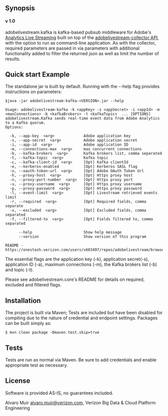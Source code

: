## Synopsis
#### v 1.0

adobelivestream.kafka is kafka-based pubsub middleware for Adobe's
[Analytics Live Streaming](https://marketing.adobe.com/developer/documentation/analytics-live-stream/overview-1)
built on top of the [adobelivestream-collector API](https://onestash.verizon.com/users/v603497/repos/adobelivestream/browse/collector),
with the option to run as command-line application. As with the collector, required parameters are passed in via parameters
with additional functionality added to filter the returned json as well as limit the number of results.

## Quick start Example

The standalone jar is built by default. Running with the --help flag provides instructions on parameters:

```
$java -jar adobelivestream-kafka-<VERSION>.jar --help

Usage: adobelivestream-kafka -k <appKey> -s <appSecret> -i <appId> -m <maxConnections> -b <kafkaBrokers> -t <kafkaTopic>  ... [OPTIONS]
adobelivestream.Kafka sends real-time event data from Adobe Analytics to a Kafka quorum.
Options:

  -k, --app-key  <arg>             Adobe application key
  -s, --app-secret  <arg>          Adobe application secret
  -i, --app-id  <arg>              Adobe application ID
  -m, --connections-max  <arg>     max concurrent connections
  -b, --kafka-brokers  <arg>       Kafka brokers list, comma separated
  -t, --kafka-topic  <arg>         Kafka topic
  -c, --kafka-client-id  <arg>     [Opt] Kafka clientId
  -e, --kerberos-enabled           [Opt] Kerberos SASL flag
  -o, --oauth-token-url  <arg>     [Opt] Adobe OAuth Token Url
  -h, --proxy-host  <arg>          [Opt] Https proxy host
  -n, --proxy-port-number  <arg>   [Opt] Https proxy port
  -u, --proxy-username  <arg>      [Opt] Https proxy username
  -p, --proxy-password  <arg>      [Opt] Https proxy password
  -l, --event-limit  <arg>         [Opt] Livestream retrieved events limit
  -r, --required  <arg>            [Opt] Required fields, comma separate
  -x, --excluded  <arg>            [Opt] Excluded fields, comma separated
  -f, --filtered-to  <arg>         [Opt] Fields filtered to, comma separated

      --help                       Show help message
      --version                    Show version of this program
      
README - https://onestash.verizon.com/users/v603497/repos/adobelivestream/browse/kafka
```
The essential flags are the application key (-k), application secret(-s), application ID (-a), maximum connections (-m), the Kafka brokers list (-b) and topic (-t).

Please see adobelivestream.core's README for details on required, excluded and filtered flags.


## Installation

The project is built via Maven; Tests are included but have been disabled for compiling due to the nature of credential 
and endpoint settings. Packages can be built simply as:
                                            
```$ mvn clean package -Dmaven.test.skip=true```

## Tests

Tests are run as normal via Maven. Be sure to add credentials and enable appropriate test as necessary.

## License

Software is provided AS-IS, no guarantees included.


Alvaro Muir <alvaro.muir@verizon.com>, Verizon Big Data & Cloud Platform Engineering